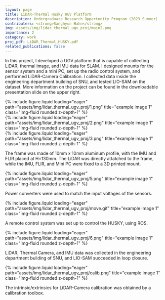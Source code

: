 ```yaml
---
layout: page
title: LiDAR-Thermal Husky UGV Platform
description: Undergraduate Research Oppertunity Program (2023 Summer)
contributers: <strong>Sanghyun Hahn</strong>
img: assets/img/lidar_thermal_ugv_proj/main2.png
importance: 2
category: work
proj_pdf: LiDAR_Thermal_HUSKY.pdf
related_publications: false
---
```


In this project, I developed a UGV platform that is capable of collecting LiDAR, thermal image, and IMU data for SLAM.
I designed mounts for the sensor system and a mini PC, set up the radio control system, and performed LiDAR-Camera Calibration.
I collected data inside the engineering department building of SNU, and tested LIO-SAM on the dataset.
More information on the project can be found in the downloadable presentation slide on the upper right.

<div class="row">
    <div class="col-sm mt-3 mt-md-0">
        {% include figure.liquid loading="eager" path="assets/img/lidar_thermal_ugv_proj/1.png" title="example image 1" class="img-fluid rounded z-depth-1" %}
    </div>
    <div class="col-sm mt-3 mt-md-0">
        {% include figure.liquid loading="eager" path="assets/img/lidar_thermal_ugv_proj/2.png" title="example image 1" class="img-fluid rounded z-depth-1" %}
    </div>
</div>

<div class="row">
    <div class="col-sm mt-3 mt-md-0">
        {% include figure.liquid loading="eager" path="assets/img/lidar_thermal_ugv_proj/3.png" title="example image 1" class="img-fluid rounded z-depth-1" %}
    </div>
</div>

The frame was made of 10mm x 10mm aluminum profile, with the IMU and FLIR placed at H=130mm.
The LiDAR was directly attatched to the frame, while the IMU, FLIR, and Mini PC were fixed to a 3D printed mount.

<div class="row">
    <div class="col-sm mt-3 mt-md-0">
        {% include figure.liquid loading="eager" path="assets/img/lidar_thermal_ugv_proj/5.png" title="example image 1" class="img-fluid rounded z-depth-1" %}
    </div>
</div>

Power converters were used to match the input voltages of the sensors.

<div class="row">
    <div class="col-sm mt-3 mt-md-0">
        {% include figure.liquid loading="eager" path="assets/img/lidar_thermal_ugv_proj/move.gif" title="example image 1" class="img-fluid rounded z-depth-1" %}
    </div>
</div>

A remote control system was set up to control the HUSKY, using ROS.

<div class="row">
    <div class="col-sm mt-3 mt-md-0">
        {% include figure.liquid loading="eager" path="assets/img/lidar_thermal_ugv_proj/6.png" title="example image 1" class="img-fluid rounded z-depth-1" %}
    </div>
</div>

LiDAR, Thermal Camera, and IMU data was collected in the engineering department building of SNU, and LIO-SAM succeeded in loop closure.

<div class="row">
    <div class="col-sm mt-3 mt-md-0">
        {% include figure.liquid loading="eager" path="assets/img/lidar_thermal_ugv_proj/calib.png" title="example image 1" class="img-fluid rounded z-depth-1" %}
    </div>
</div>

The intrinsic/extrinsics for LiDAR-Camera calibration was obtained by a calibration toolbox. 